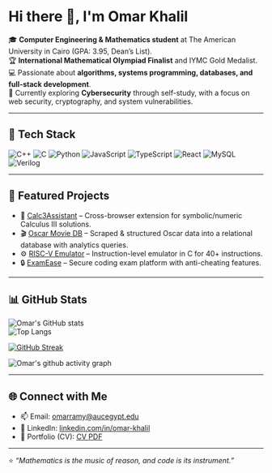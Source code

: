 # Hi there 👋, I'm Omar Khalil  

🎓 **Computer Engineering & Mathematics student** at The American University in Cairo (GPA: 3.95, Dean’s List).  
🏆 **International Mathematical Olympiad Finalist** and IYMC Gold Medalist.  
💻 Passionate about **algorithms, systems programming, databases, and full-stack development**.  
🔐 Currently exploring **Cybersecurity** through self-study, with a focus on web security, cryptography, and system vulnerabilities.  

---

## 🔧 Tech Stack
![C++](https://img.shields.io/badge/C++-00599C?style=for-the-badge&logo=cplusplus&logoColor=white)
![C](https://img.shields.io/badge/C-00599C?style=for-the-badge&logo=c&logoColor=white)
![Python](https://img.shields.io/badge/Python-3776AB?style=for-the-badge&logo=python&logoColor=white)
![JavaScript](https://img.shields.io/badge/JavaScript-F7DF1E?style=for-the-badge&logo=javascript&logoColor=black)
![TypeScript](https://img.shields.io/badge/TypeScript-3178C6?style=for-the-badge&logo=typescript&logoColor=white)
![React](https://img.shields.io/badge/React-20232A?style=for-the-badge&logo=react&logoColor=61DAFB)
![MySQL](https://img.shields.io/badge/MySQL-4479A1?style=for-the-badge&logo=mysql&logoColor=white)
![Verilog](https://img.shields.io/badge/Verilog-35495E?style=for-the-badge&logo=verilog&logoColor=white)

---

## 🚀 Featured Projects
- 🧮 [Calc3Assistant](https://github.com/omarramy22/Calc3_assistant) – Cross-browser extension for symbolic/numeric Calculus III solutions.  
- 🎬 [Oscar Movie DB](https://github.com/omarramy22/oscar-movie-db) – Scraped & structured Oscar data into a relational database with analytics queries.  
- ⚙️ [RISC-V Emulator](https://github.com/CSCE-2303/csce-2303-s25-project-1-buffer-overflow) – Instruction-level emulator in C for 40+ instructions.  
- 🔒 [ExamEase](https://github.com/MikhaelMounay/examease) – Secure coding exam platform with anti-cheating features.  

---

## 📊 GitHub Stats
![Omar's GitHub stats](https://github-readme-stats.vercel.app/api?username=omarramy22&show_icons=true&theme=tokyonight)  
![Top Langs](https://github-readme-stats.vercel.app/api/top-langs/?username=omarramy22&layout=compact&theme=tokyonight)  

[![GitHub Streak](https://streak-stats.demolab.com?user=omarramy22&theme=tokyonight)](https://git.io/streak-stats)  

![Omar's github activity graph](https://github-readme-activity-graph.vercel.app/graph?username=omarramy22&theme=tokyonight)  

---

## 🌐 Connect with Me
- 📫 Email: [omarramy@aucegypt.edu](mailto:omarramy@aucegypt.edu)  
- 💼 LinkedIn: [linkedin.com/in/omar-khalil](https://linkedin.com/in/omar-khalil-9b595732a/)  
- 📂 Portfolio (CV): [CV PDF](https://github.com/omarramy22)  

---
⭐️ *“Mathematics is the music of reason, and code is its instrument.”*
```

